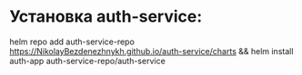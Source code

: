 # Установка auth-service:
helm repo add auth-service-repo https://NikolayBezdenezhnykh.github.io/auth-service/charts && helm install auth-app auth-service-repo/auth-service